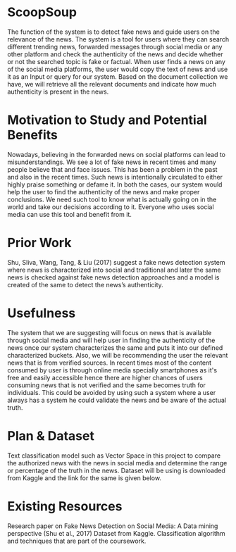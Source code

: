 # ScoopSoup
 The function of the system is to detect fake news and guide users on the relevance of the news. The system is a tool for users where they can search different trending news, forwarded messages through social media or any other platform and check the authenticity of the news and decide whether or not the searched topic is fake or factual.           When user finds a news on any of the social media platforms, the user would copy the text of news and use it as an Input or query for our system. Based on the document collection we have, we will retrieve all the relevant documents and indicate how much authenticity is present in the news.  


# Motivation to Study and Potential Benefits
 
Nowadays, believing in the forwarded news on social platforms can lead to misunderstandings. We see a lot of fake news in recent times and many people believe that and face issues. This has been a problem in the past and also in the recent times. Such news is intentionally circulated to either highly praise something or defame it. In both the cases, our system would help the user to find the authenticity of the news and make proper conclusions. We need such tool to know what is actually going on in the world and take our decisions according to it. Everyone who uses social media can use this tool and benefit from it.
 
# Prior Work
 
 Shu, Sliva, Wang, Tang, & Liu (2017) suggest a fake news detection system where news is characterized into social and traditional and later the same news is checked against fake news detection approaches and a model is created of the same to detect the news’s authenticity.
 
# Usefulness
 
The system that we are suggesting will focus on news that is available through social media and will help user in finding the authenticity of the news once our system characterizes the same and puts it into our defined characterized buckets. Also, we will be recommending the user the relevant news that is from verified sources. In recent times most of the content consumed by user is through online media specially smartphones as it's free and easily accessible hence there are higher chances of users consuming news that is not verified and the same becomes truth for individuals. This could be avoided by using such a system where a user always has a system he could validate the news and be aware of the actual truth.
 

# Plan & Dataset
 
 Text classification model such as Vector Space in this project to compare the authorized news with the news in social media and determine the range or percentage of the truth in the news.
Dataset will be using is downloaded from Kaggle and the link for the same is given below. 
 
 
# Existing Resources
 
 Research paper on Fake News Detection on Social Media: A Data mining perspective (Shu et al., 2017)
Dataset from Kaggle.
Classification algorithm and techniques that are part of the coursework.
